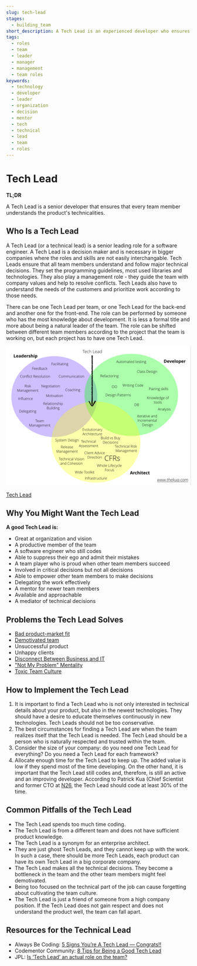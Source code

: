 ```yaml
---
slug: tech-lead
stages:
  - building_team
short_description: A Tech Lead is an experienced developer who ensures that team members follow major technical decision. It should be a person with a desire to learn and share new concepts and technologies.
tags:
  - roles
  - team
  - leader
  - manager
  - management
  - team roles
keywords:
  - technology
  - developer
  - leader
  - organization
  - decision
  - mentor
  - tech
  - technical
  - lead
  - team
  - roles
---
```


# Tech Lead

**TL;DR**

A Tech Lead is a senior developer that ensures that every team member understands the product's technicalities.

## Who Is a Tech Lead

A Tech Lead (or a technical lead) is a senior leading role for a software engineer. A Tech Lead is a decision maker and is necessary in bigger companies where the roles and skills are not easily interchangable. Tech Leads ensure that all team members understand and follow major technical decisions. They set the programming guidelines, most used libraries and technologies. They also play a management role - they guide the team with company values and help to resolve conflicts. Tech Leads also have to understand the needs of the customers and prioritize work according to those needs.

There can be one Tech Lead per team, or one Tech Lead for the back-end and another one for the front-end. The role can be performed by someone who has the most knowledge about development. It is less a formal title and more about being a natural leader of the team. The role can be shifted between different team members according to the project that the team is working on, but each project has to have one Tech Lead.

![Tech Lead](/files/tech_lead.png)

[Tech Lead](https://www.codementor.io/npostolovski/8-tips-for-being-a-good-tech-lead-ke35g7em8/)

## Why You Might Want the Tech Lead

**A good Tech Lead is:**

- Great at organization and vision
- A productive member of the team
- A software engineer who still codes
- Able to suppress their ego and admit their mistakes
- A team player who is proud when other team members succeed
- Involved in critical decisions but not all decisions
- Able to empower other team members to make decisions
- Delegating the work effectively
- A mentor for newer team members
- Available and approachable
- A mediator of technical decisions

## Problems the Tech Lead Solves

- [Bad product-market fit](/problems/bad-product-market-fit)
- [Demotivated team](/problems/demotivated-team)
- Unsuccessful product
- Unhappy clients
- [Disconnect Between Business and IT](/problems/disconnect-between-business-and-it)
- ["Not My Problem" Mentality](/problems/not-my-problem-mentality)
- [Toxic Team Culture](/problems/toxic-team-culture)

## How to Implement the Tech Lead

1. It is important to find a Tech Lead who is not only interested in technical details about your product, but also in the newest technologies. They should have a desire to educate themselves continuously in new technologies. Tech Leads should not be too conservative.
2. The best circumstances for finding a Tech Lead are when the team realizes itself that the Tech Lead is needed. The Tech Lead should be a person who is naturally respected and trusted within the team.
3. Consider the size of your company: do you need one Tech Lead for everything? Do you need a Tech Lead for each framework?
4. Allocate enough time for the Tech Lead to keep up. The added value is low if they spend most of the time developing. On the other hand, it is important that the Tech Lead still codes and, therefore, is still an active and an improving developer. According to Patrick Kua (Chief Scientist and former CTO at [N26](https://n26.com/en-eu/), the Tech Lead should code at least 30% of the time.

## Common Pitfalls of the Tech Lead

- The Tech Lead spends too much time coding.
- The Tech Lead is from a different team and does not have sufficient product knowledge.
- The Tech Lead is a synonym for an enterprise architect.
- They are just ghost Tech Leads, and they cannot keep up with the work. In such a case, there should be more Tech Leads, each product can have its own Tech Lead in a big corporate company.
- The Tech Lead makes all the technical decisions. They become a bottleneck in the team and the other team members might feel demotivated.
- Being too focused on the technical part of the job can cause forgetting about cultivating the team culture.
- The Tech Lead is just a friend of someone from a high company position. If the Tech Lead does not gain respect and does not understand the product well, the team can fall apart.

## Resources for the Technical Lead

- Always Be Coding: [5 Signs You’re A Tech Lead — Congrats!!](https://abc.danch.me/5-signs-youre-a-tech-lead-congrats-4b89b6b9c071)
- Codementor Community: [8 Tips for Being a Good Tech Lead](https://www.codementor.io/npostolovski/8-tips-for-being-a-good-tech-lead-ke35g7em8)
- JPL: [Is ‘Tech Lead’ an actual role on the team?](https://jp-lambert.me/is-tech-lead-an-actual-role-on-the-team-7c040f2fd29b)
